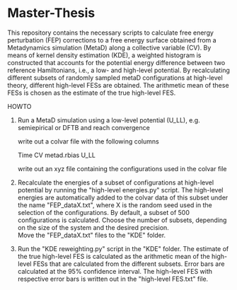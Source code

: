 # Master-Thesis
This repository contains the necessary scripts to calculate free energy perturbation (FEP) corrections to a free energy surface obtained from a Metadynamics simulation (MetaD) along a collective variable (CV). By means of kernel density estimation (KDE), a weighted histogram is constructed that accounts for the potential energy difference between two reference Hamiltonians, i.e., a low- and high-level potential. By recalculating different subsets of randomly sampled metaD configurations at high-level theory, different high-level FESs are obtained. The arithmetic mean of these FESs is chosen as the estimate of the true high-level FES. 

HOWTO

1) Run a MetaD simulation using a low-level potential (U_LL), e.g. semiepirical or DFTB and reach convergence
 
   write out a colvar file with the following columns

   Time       CV      metad.rbias      U_LL    
   
   write out an xyz file containing the configurations used in the colvar file 
   
2) Recalculate the energies of a subset of configurations at high-level potential by running the "high-level energies.py" script. The high-level energies are                automatically added to the colvar data of this subset under the name "FEP_dataX.txt", where X is the random seed used in the selection of the configurations.            By default, a subset of 500 configurations is calculated. Choose the number of subsets, depending on the size of the system and the desired precision.          
   Move the "FEP_dataX.txt" files to the "KDE" folder.
   
3) Run the "KDE reweighting.py" script in the "KDE" folder. The estimate of the true high-level FES is calculated as the arithmetic mean of the high-level FESs that are    calculated from the different subsets. Error bars are calculated at the 95% confidence interval. The high-level FES with respective error bars is written out in the      "high-level FES.txt" file.


